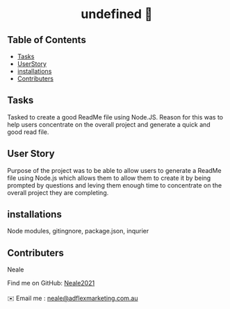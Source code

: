 
<h1 align="center">undefined 👋</h1>
  
## Table of Contents
- [Tasks](#Tasks)
- [UserStory](#UserStory)
- [installations](#installations)
- [Contributers](#contributers)

## Tasks
Tasked to create a good ReadMe file using Node.JS. Reason for this was to help users concentrate on the overall project and generate a quick and good read file.

## User Story
 Purpose of the project was to be able to allow users to generate a ReadMe file using Node.js which allows them to allow them to create it by being prompted by questions and leving them enough time to concentrate on the overall project they are completing.

## installations
 Node modules, gitingnore, package.json, inqurier

## Contributers
Neale

Find me on GitHub: [Neale2021](https://github.com/Neale2021)<br />
<br />
✉️ Email me : neale@adflexmarketing.com.au<br /><br />
    